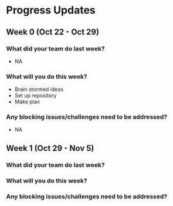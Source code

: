 # Progress Updates

## Week 0 (Oct 22 - Oct 29)

### What did your team do last week?
* NA

### What will you do this week?
* Brain stormed ideas
* Set up repository
* Make plan

### Any blocking issues/challenges need to be addressed?
* NA

## Week 1 (Oct 29  - Nov 5)

### What did your team do last week?

### What will you do this week?

### Any blocking issues/challenges need to be addressed?
